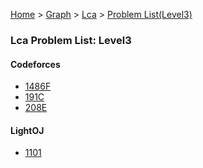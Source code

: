 [Home](../../../../) > [Graph](../../../) > [Lca](../../) > [Problem List(Level3)](./)

### Lca Problem List: Level3


#### Codeforces
- [1486F](../../l3-cf-1486F)
- [191C](../../l3-cf-191C)
- [208E](../../l3-cf-208E)


#### LightOJ
- [1101](../../l3-loj-1101)


